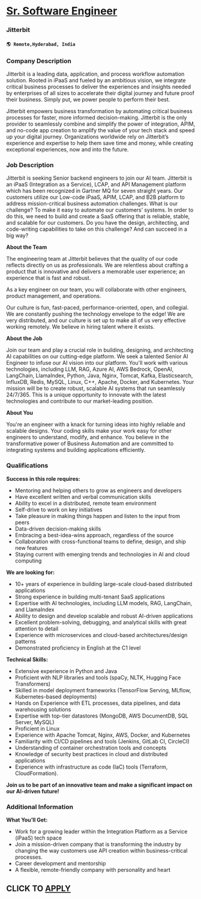 # [Sr. Software Engineer](https://www.remotewlb.com/apply/sr-software-engineer-112986)  
### Jitterbit  
#### `🌎 Remote,Hyderabad, India`  

### **Company Description**

Jitterbit is a leading data, application, and process workflow automation solution. Rooted in iPaaS and fueled by an ambitious vision, we integrate critical business processes to deliver the experiences and insights needed by enterprises of all sizes to accelerate their digital journey and future proof their business. Simply put, we power people to perform their best.

Jitterbit empowers business transformation by automating critical business processes for faster, more informed decision-making. Jitterbit is the only provider to seamlessly combine and simplify the power of integration, APIM, and no-code app creation to amplify the value of your tech stack and speed up your digital journey. Organizations worldwide rely on Jitterbit’s experience and expertise to help them save time and money, while creating exceptional experiences, now and into the future.

###  **Job Description**

Jitterbit is seeking Senior backend engineers to join our AI team. Jitterbit is an iPaaS (Integration as a Service), LCAP, and API Management platform which has been recognized in Gartner MQ for seven straight years. Our customers utilize our Low-code iPaaS, APIM, LCAP, and B2B platform to address mission-critical business automation challenges. What is our challenge? To make it easy to automate our customers’ systems. In order to do this, we need to build and create a SaaS offering that is reliable, stable, and scalable for our customers. Do you have the design, architecting, and code-writing capabilities to take on this challenge? And can succeed in a big way?

 **About the Team**

The engineering team at Jitterbit believes that the quality of our code reflects directly on us as professionals. We are relentless about crafting a product that is innovative and delivers a memorable user experience; an experience that is fast and robust.

As a key engineer on our team, you will collaborate with other engineers, product management, and operations.

Our culture is fun, fast-paced, performance-oriented, open, and collegial. We are constantly pushing the technology envelope to the edge! We are very distributed, and our culture is set up to make all of us very effective working remotely. We believe in hiring talent where it exists.

 **About the Job**

Join our team and play a crucial role in building, designing, and architecting AI capabilities on our cutting-edge platform. We seek a talented Senior AI Engineer to infuse our AI vision into our platform. You'll work with various technologies, including LLM, RAG, Azure AI, AWS Bedrock, OpenAI, LangChain, LlamaIndex, Python, Java, Nginx, Tomcat, Kafka, Elasticsearch, InfluxDB, Redis, MySQL, Linux, C++, Apache, Docker, and Kubernetes. Your mission will be to create robust, scalable AI systems that run seamlessly 24/7/365. This is a unique opportunity to innovate with the latest technologies and contribute to our market-leading position.

 **About You**

You're an engineer with a knack for turning ideas into highly reliable and scalable designs. Your coding skills make your work easy for other engineers to understand, modify, and enhance. You believe in the transformative power of Business Automation and are committed to integrating systems and building applications efficiently.

###  **Qualifications**

 **Success in this role requires:**

  * Mentoring and helping others to grow as engineers and developers
  * Have excellent written and verbal communication skills
  * Ability to excel in a distributed, remote team environment
  * Self-drive to work on key initiatives 
  * Take pleasure in making things happen and listen to the input from peers 
  * Data-driven decision-making skills
  * Embracing a best-idea-wins approach, regardless of the source 
  * Collaboration with cross-functional teams to define, design, and ship new features
  * Staying current with emerging trends and technologies in AI and cloud computing

 **We are looking for:**

  * 10+ years of experience in building large-scale cloud-based distributed applications
  * Strong experience in building multi-tenant SaaS applications
  * Expertise with AI technologies, including LLM models, RAG, LangChain, and LlamaIndex
  * Ability to design and develop scalable and robust AI-driven applications
  * Excellent problem-solving, debugging, and analytical skills with great attention to detail
  * Experience with microservices and cloud-based architectures/design patterns
  * Demonstrated proficiency in English at the C1 level

 **Technical Skills:**

  * Extensive experience in Python and Java
  * Proficient with NLP libraries and tools (spaCy, NLTK, Hugging Face Transformers)
  * Skilled in model deployment frameworks (TensorFlow Serving, MLflow, Kubernetes-based deployments)
  * Hands on Experience with ETL processes, data pipelines, and data warehousing solutions
  * Expertise with top-tier datastores (MongoDB, AWS DocumentDB, SQL Server, MySQL)
  * Proficient in Linux
  * Experience with Apache Tomcat, Nginx, AWS, Docker, and Kubernetes
  * Familiarity with CI/CD pipelines and tools (Jenkins, GitLab CI, CircleCI)
  * Understanding of container orchestration tools and concepts
  * Knowledge of security best practices in cloud and distributed applications
  * Experience with infrastructure as code (IaC) tools (Terraform, CloudFormation). 

**Join us to be part of an innovative team and make a significant impact on our AI-driven future!**

###  **Additional Information**

 **What You’ll Get:**

  * Work for a growing leader within the Integration Platform as a Service (iPaaS) tech space
  * Join a mission-driven company that is transforming the industry by changing the way customers use API creation within business-critical processes.
  * Career development and mentorship
  * A flexible, remote-friendly company with personality and heart

  
## CLICK TO [APPLY](https://www.remotewlb.com/apply/sr-software-engineer-112986)

